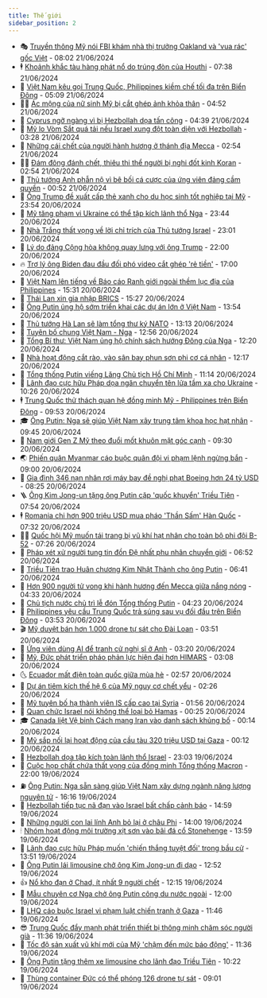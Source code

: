 ```yaml
---
title: Thế giới
sidebar_position: 2
---
```


<!-- vnexpress-the-gioi:START -->
- 🎭 [Truyền thông Mỹ nói FBI khám nhà thị trưởng Oakland và &#39;vua rác&#39; gốc Việt](https://vnexpress.net/truyen-thong-my-noi-fbi-kham-nha-thi-truong-oakland-va-vua-rac-goc-viet-4761027.html) - 08:02 21/06/2024
- 🕴 [Khoảnh khắc tàu hàng phát nổ do trúng đòn của Houthi](https://vnexpress.net/khoanh-khac-tau-hang-phat-no-do-trung-don-cua-houthi-4760940.html) - 07:38 21/06/2024
- 🤭 [Việt Nam kêu gọi Trung Quốc, Philippines kiềm chế tối đa trên Biển Đông](https://vnexpress.net/viet-nam-keu-goi-trung-quoc-philippines-kiem-che-toi-da-tren-bien-dong-4760997.html) - 05:09 21/06/2024
- 🧑‍💻 [Ác mộng của nữ sinh Mỹ bị cắt ghép ảnh khỏa thân](https://vnexpress.net/ac-mong-cua-nu-sinh-my-bi-cat-ghep-anh-khoa-than-4760409.html) - 04:52 21/06/2024
- 🦏 [Cyprus ngỡ ngàng vì bị Hezbollah dọa tấn công](https://vnexpress.net/cyprus-ngo-ngang-vi-bi-hezbollah-doa-tan-cong-4760951.html) - 04:39 21/06/2024
- 🦒 [Mỹ lo Vòm Sắt quá tải nếu Israel xung đột toàn diện với Hezbollah](https://vnexpress.net/my-lo-vom-sat-qua-tai-neu-israel-xung-dot-toan-dien-voi-hezbollah-4760877.html) - 03:28 21/06/2024
- 🌈 [Những cái chết của người hành hương ở thánh địa Mecca](https://vnexpress.net/nhung-cai-chet-cua-nguoi-hanh-huong-o-thanh-dia-mecca-4760761.html) - 02:54 21/06/2024
- 🧑‍🏫 [Đám đông đánh chết, thiêu thi thể người bị nghi đốt kinh Koran](https://vnexpress.net/dam-dong-danh-chet-thieu-thi-the-nguoi-bi-nghi-dot-kinh-koran-4760874.html) - 02:54 21/06/2024
- 🐲 [Thủ tướng Anh phẫn nộ vì bê bối cá cược của ứng viên đảng cầm quyền](https://vnexpress.net/thu-tuong-anh-phan-no-vi-be-boi-ca-cuoc-cua-ung-vien-dang-cam-quyen-4760850.html) - 00:52 21/06/2024
- 🦒 [Ông Trump đề xuất cấp thẻ xanh cho du học sinh tốt nghiệp tại Mỹ](https://vnexpress.net/ong-trump-de-xuat-cap-the-xanh-cho-du-hoc-sinh-tot-nghiep-tai-my-4760845.html) - 23:54 20/06/2024
- 🐻 [Mỹ tăng phạm vi Ukraine có thể tập kích lãnh thổ Nga](https://vnexpress.net/my-tang-pham-vi-ukraine-co-the-tap-kich-lanh-tho-nga-4760835.html) - 23:44 20/06/2024
- 🚀 [Nhà Trắng thất vọng về lời chỉ trích của Thủ tướng Israel](https://vnexpress.net/nha-trang-that-vong-ve-loi-chi-trich-cua-thu-tuong-israel-4760833.html) - 23:01 20/06/2024
- 🥰 [Lý do đảng Cộng hòa không quay lưng với ông Trump](https://vnexpress.net/ly-do-dang-cong-hoa-khong-quay-lung-voi-ong-trump-4760416.html) - 22:00 20/06/2024
- 🔥 [Trợ lý ông Biden đau đầu đối phó video cắt ghép &#39;rẻ tiền&#39;](https://vnexpress.net/tro-ly-ong-biden-dau-dau-doi-pho-video-cat-ghep-re-tien-4759720.html) - 17:00 20/06/2024
- 🥳 [Việt Nam lên tiếng về Báo cáo Ranh giới ngoài thềm lục địa của Philippines](https://vnexpress.net/viet-nam-len-tieng-ve-bao-cao-ranh-gioi-ngoai-them-luc-dia-cua-philippines-4760805.html) - 15:31 20/06/2024
- 💼 [Thái Lan xin gia nhập BRICS](https://vnexpress.net/thai-lan-xin-gia-nhap-brics-4760790.html) - 15:27 20/06/2024
- 🤡 [Ông Putin ủng hộ sớm triển khai các dự án lớn ở Việt Nam](https://vnexpress.net/ong-putin-ung-ho-som-trien-khai-cac-du-an-lon-o-viet-nam-4760775.html) - 13:54 20/06/2024
- 🌁 [Thủ tướng Hà Lan sẽ làm tổng thư ký NATO](https://vnexpress.net/thu-tuong-ha-lan-se-lam-tong-thu-ky-nato-4760781.html) - 13:13 20/06/2024
- 🤩 [Tuyên bố chung Việt Nam - Nga](https://vnexpress.net/tuyen-bo-chung-viet-nam-nga-4760783.html) - 12:56 20/06/2024
- 🎉 [Tổng Bí thư: Việt Nam ủng hộ chính sách hướng Đông của Nga](https://vnexpress.net/tong-bi-thu-viet-nam-ung-ho-chinh-sach-huong-dong-cua-nga-4760771.html) - 12:20 20/06/2024
- 🎉 [Nhà hoạt động cắt rào, vào sân bay phun sơn phi cơ cá nhân](https://vnexpress.net/nha-hoat-dong-cat-rao-vao-san-bay-phun-son-phi-co-ca-nhan-4760753.html) - 12:17 20/06/2024
- 🌁 [Tổng thống Putin viếng Lăng Chủ tịch Hồ Chí Minh](https://vnexpress.net/tong-thong-putin-vieng-lang-chu-tich-ho-chi-minh-4760713.html) - 11:14 20/06/2024
- 🌊 [Lãnh đạo cực hữu Pháp dọa ngăn chuyển tên lửa tầm xa cho Ukraine](https://vnexpress.net/lanh-dao-cuc-huu-phap-doa-ngan-chuyen-ten-lua-tam-xa-cho-ukraine-4760721.html) - 10:26 20/06/2024
- 🕴 [Trung Quốc thử thách quan hệ đồng minh Mỹ - Philippines trên Biển Đông](https://vnexpress.net/trung-quoc-thu-thach-quan-he-dong-minh-my-philippines-tren-bien-dong-4760070.html) - 09:53 20/06/2024
- 🎓 [Ông Putin: Nga sẽ giúp Việt Nam xây trung tâm khoa học hạt nhân](https://vnexpress.net/ong-putin-nga-se-giup-viet-nam-xay-trung-tam-khoa-hoc-hat-nhan-4760693.html) - 09:45 20/06/2024
- 🦩 [Nam giới Gen Z Mỹ theo đuổi mốt khuôn mặt góc cạnh](https://vnexpress.net/nam-gioi-gen-z-my-theo-duoi-mot-khuon-mat-goc-canh-4760507.html) - 09:30 20/06/2024
- 🌏 [Phiến quân Myanmar cáo buộc quân đội vi phạm lệnh ngừng bắn](https://vnexpress.net/phien-quan-myanmar-cao-buoc-quan-doi-vi-pham-lenh-ngung-ban-4760634.html) - 09:00 20/06/2024
- 🌋 [Gia đình 346 nạn nhân rơi máy bay đề nghị phạt Boeing hơn 24 tỷ USD](https://vnexpress.net/gia-dinh-346-nan-nhan-roi-may-bay-de-nghi-phat-boeing-hon-24-ty-usd-4760542.html) - 08:25 20/06/2024
- 🪜 [Ông Kim Jong-un tặng ông Putin cặp &#39;quốc khuyển&#39; Triều Tiên](https://vnexpress.net/ong-kim-jong-un-tang-ong-putin-cap-quoc-khuyen-trieu-tien-4760609.html) - 07:54 20/06/2024
- 🕴 [Romania chi hơn 900 triệu USD mua pháo &#39;Thần Sấm&#39; Hàn Quốc](https://vnexpress.net/romania-chi-hon-900-trieu-usd-mua-phao-than-sam-han-quoc-4760608.html) - 07:32 20/06/2024
- 🧑‍🏫 [Quốc hội Mỹ muốn tái trang bị vũ khí hạt nhân cho toàn bộ phi đội B-52](https://vnexpress.net/quoc-hoi-my-muon-tai-trang-bi-vu-khi-hat-nhan-cho-toan-bo-phi-doi-b-52-4760481.html) - 07:26 20/06/2024
- 🌮 [Pháp xét xử người tung tin đồn Đệ nhất phu nhân chuyển giới](https://vnexpress.net/phap-xet-xu-nguoi-tung-tin-don-de-nhat-phu-nhan-chuyen-gioi-4760469.html) - 06:52 20/06/2024
- 🚦 [Triều Tiên trao Huân chương Kim Nhật Thành cho ông Putin](https://vnexpress.net/trieu-tien-trao-huan-chuong-kim-nhat-thanh-cho-ong-putin-4760556.html) - 06:41 20/06/2024
- 💫 [Hơn 900 người tử vong khi hành hương đến Mecca giữa nắng nóng](https://vnexpress.net/hon-900-nguoi-tu-vong-khi-hanh-huong-den-mecca-giua-nang-nong-4760484.html) - 04:33 20/06/2024
- 🤡 [Chủ tịch nước chủ trì lễ đón Tổng thống Putin](https://vnexpress.net/chu-tich-nuoc-sap-chu-tri-le-don-tong-thong-putin-4760496-tong-thuat.html) - 04:23 20/06/2024
- 🦣 [Philippines yêu cầu Trung Quốc trả súng sau vụ đối đầu trên Biển Đông](https://vnexpress.net/philippines-yeu-cau-trung-quoc-tra-sung-sau-vu-doi-dau-tren-bien-dong-4760424.html) - 03:53 20/06/2024
- 🎬 [Mỹ duyệt bán hơn 1.000 drone tự sát cho Đài Loan](https://vnexpress.net/my-duyet-ban-hon-1-000-drone-tu-sat-cho-dai-loan-4760500.html) - 03:51 20/06/2024
- 🎉 [Ứng viên dùng AI để tranh cử nghị sĩ ở Anh](https://vnexpress.net/ung-vien-dung-ai-de-tranh-cu-nghi-si-o-anh-4760406.html) - 03:20 20/06/2024
- 🎡 [Mỹ, Đức phát triển pháo phản lực hiện đại hơn HIMARS](https://vnexpress.net/my-duc-phat-trien-phao-phan-luc-hien-dai-hon-himars-4760403.html) - 03:08 20/06/2024
- 🌜 [Ecuador mất điện toàn quốc giữa mùa hè](https://vnexpress.net/ecuador-mat-dien-toan-quoc-giua-mua-he-4760421.html) - 02:57 20/06/2024
- 🎡 [Dự án tiêm kích thế hệ 6 của Mỹ nguy cơ chết yểu](https://vnexpress.net/du-an-tiem-kich-the-he-6-cua-my-nguy-co-chet-yeu-4760204.html) - 02:26 20/06/2024
- 🤗 [Mỹ tuyên bố hạ thành viên IS cấp cao tại Syria](https://vnexpress.net/my-tuyen-bo-ha-thanh-vien-is-cap-cao-tai-syria-4760410.html) - 01:56 20/06/2024
- 🦩 [Quan chức Israel nói không thể loại bỏ Hamas](https://vnexpress.net/quan-chuc-israel-noi-khong-the-loai-bo-hamas-4760382.html) - 00:25 20/06/2024
- 🎓 [Canada liệt Vệ binh Cách mạng Iran vào danh sách khủng bố](https://vnexpress.net/canada-liet-ve-binh-cach-mang-iran-vao-danh-sach-khung-bo-4760373.html) - 00:14 20/06/2024
- 🌁 [Mỹ sắp nối lại hoạt động của cầu tàu 320 triệu USD tại Gaza](https://vnexpress.net/my-sap-noi-lai-hoat-dong-cua-cau-tau-320-trieu-usd-tai-gaza-4760384.html) - 00:12 20/06/2024
- 🤩 [Hezbollah dọa tập kích toàn lãnh thổ Israel](https://vnexpress.net/hezbollah-doa-tap-kich-toan-lanh-tho-israel-4760361.html) - 23:03 19/06/2024
- 👹 [Cuộc họp chất chứa thất vọng của đồng minh Tổng thống Macron](https://vnexpress.net/cuoc-hop-chat-chua-that-vong-cua-dong-minh-tong-thong-macron-4759993.html) - 22:00 19/06/2024
- ⛽️ [Ông Putin: Nga sẵn sàng giúp Việt Nam xây dựng ngành năng lượng nguyên tử](https://vnexpress.net/ong-putin-nga-san-sang-giup-viet-nam-xay-dung-nganh-nang-luong-nguyen-tu-4760348.html) - 16:16 19/06/2024
- 🚀 [Hezbollah tiếp tục nã đạn vào Israel bất chấp cảnh báo](https://vnexpress.net/hezbollah-tiep-tuc-na-dan-vao-israel-bat-chap-canh-bao-4760331.html) - 14:59 19/06/2024
- 🎡 [Những người con lai lính Anh bỏ lại ở châu Phi](https://vnexpress.net/nhung-nguoi-con-lai-linh-anh-bo-lai-o-chau-phi-4759732.html) - 14:00 19/06/2024
- 🕯 [Nhóm hoạt động môi trường xịt sơn vào bãi đá cổ Stonehenge](https://vnexpress.net/nhom-hoat-dong-moi-truong-xit-son-vao-bai-da-co-stonehenge-4760330.html) - 13:59 19/06/2024
- 🐻 [Lãnh đạo cực hữu Pháp muốn &#39;chiến thắng tuyệt đối&#39; trong bầu cử](https://vnexpress.net/lanh-dao-cuc-huu-phap-muon-chien-thang-tuyet-doi-trong-bau-cu-4760326.html) - 13:51 19/06/2024
- 🚦 [Ông Putin lái limousine chở ông Kim Jong-un đi dạo](https://vnexpress.net/ong-putin-lai-limousine-cho-ong-kim-jong-un-di-dao-4760318.html) - 12:52 19/06/2024
- 👍 [Nổ kho đạn ở Chad, ít nhất 9 người chết](https://vnexpress.net/no-kho-dan-o-chad-it-nhat-9-nguoi-chet-4760312.html) - 12:15 19/06/2024
- 🚀 [Mẫu chuyên cơ Nga chở ông Putin công du nước ngoài](https://vnexpress.net/mau-chuyen-co-nga-cho-ong-putin-cong-du-nuoc-ngoai-4760220.html) - 12:00 19/06/2024
- 🌮 [LHQ cáo buộc Israel vi phạm luật chiến tranh ở Gaza](https://vnexpress.net/lhq-cao-buoc-israel-vi-pham-luat-chien-tranh-o-gaza-4760306.html) - 11:46 19/06/2024
- 😎 [Trung Quốc đẩy mạnh phát triển thiết bị thông minh chăm sóc người già](https://vnexpress.net/trung-quoc-day-manh-phat-trien-thiet-bi-thong-minh-cham-soc-nguoi-gia-4760100.html) - 11:36 19/06/2024
- 🐲 [Tốc độ sản xuất vũ khí mới của Mỹ &#39;chậm đến mức báo động&#39;](https://vnexpress.net/toc-do-san-xuat-vu-khi-moi-cua-my-cham-den-muc-bao-dong-4760116.html) - 11:36 19/06/2024
- 💫 [Ông Putin tặng thêm xe limousine cho lãnh đạo Triều Tiên](https://vnexpress.net/ong-putin-tang-them-xe-limousine-cho-lanh-dao-trieu-tien-4760247.html) - 10:22 19/06/2024
- 👀 [Thùng container Đức có thể phóng 126 drone tự sát](https://vnexpress.net/thung-container-duc-co-the-phong-126-drone-tu-sat-4760231.html) - 09:01 19/06/2024<!-- vnexpress-the-gioi:END -->